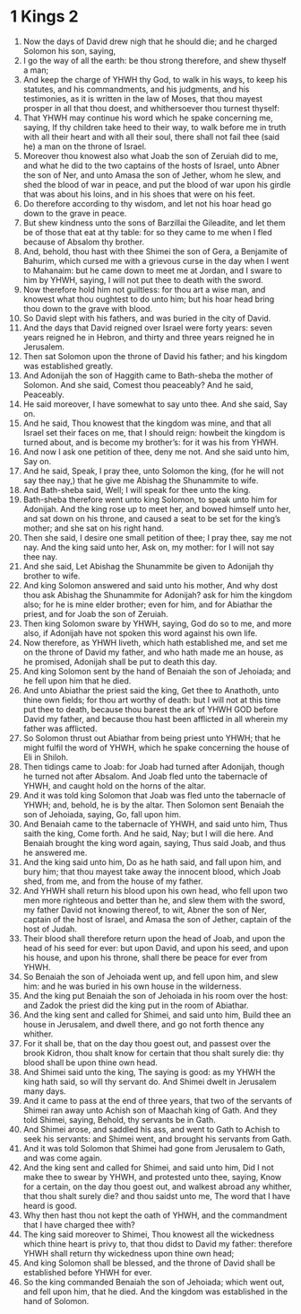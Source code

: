 ﻿# 1 Kings 2
1. Now the days of David drew nigh that he should die; and he charged Solomon his son, saying, 
2. I go the way of all the earth: be thou strong therefore, and shew thyself a man; 
3. And keep the charge of YHWH thy God, to walk in his ways, to keep his statutes, and his commandments, and his judgments, and his testimonies, as it is written in the law of Moses, that thou mayest prosper in all that thou doest, and whithersoever thou turnest thyself: 
4. That YHWH may continue his word which he spake concerning me, saying, If thy children take heed to their way, to walk before me in truth with all their heart and with all their soul, there shall not fail thee (said he) a man on the throne of Israel. 
5. Moreover thou knowest also what Joab the son of Zeruiah did to me, and what he did to the two captains of the hosts of Israel, unto Abner the son of Ner, and unto Amasa the son of Jether, whom he slew, and shed the blood of war in peace, and put the blood of war upon his girdle that was about his loins, and in his shoes that were on his feet. 
6. Do therefore according to thy wisdom, and let not his hoar head go down to the grave in peace. 
7. But shew kindness unto the sons of Barzillai the Gileadite, and let them be of those that eat at thy table: for so they came to me when I fled because of Absalom thy brother. 
8. And, behold, thou hast with thee Shimei the son of Gera, a Benjamite of Bahurim, which cursed me with a grievous curse in the day when I went to Mahanaim: but he came down to meet me at Jordan, and I sware to him by YHWH, saying, I will not put thee to death with the sword. 
9. Now therefore hold him not guiltless: for thou art a wise man, and knowest what thou oughtest to do unto him; but his hoar head bring thou down to the grave with blood. 
10. So David slept with his fathers, and was buried in the city of David. 
11. And the days that David reigned over Israel were forty years: seven years reigned he in Hebron, and thirty and three years reigned he in Jerusalem. 
12.  Then sat Solomon upon the throne of David his father; and his kingdom was established greatly. 
13.  And Adonijah the son of Haggith came to Bath-sheba the mother of Solomon. And she said, Comest thou peaceably? And he said, Peaceably. 
14. He said moreover, I have somewhat to say unto thee. And she said, Say on. 
15. And he said, Thou knowest that the kingdom was mine, and that all Israel set their faces on me, that I should reign: howbeit the kingdom is turned about, and is become my brother’s: for it was his from YHWH. 
16. And now I ask one petition of thee, deny me not. And she said unto him, Say on. 
17. And he said, Speak, I pray thee, unto Solomon the king, (for he will not say thee nay,) that he give me Abishag the Shunammite to wife. 
18. And Bath-sheba said, Well; I will speak for thee unto the king. 
19.  Bath-sheba therefore went unto king Solomon, to speak unto him for Adonijah. And the king rose up to meet her, and bowed himself unto her, and sat down on his throne, and caused a seat to be set for the king’s mother; and she sat on his right hand. 
20. Then she said, I desire one small petition of thee; I pray thee, say me not nay. And the king said unto her, Ask on, my mother: for I will not say thee nay. 
21. And she said, Let Abishag the Shunammite be given to Adonijah thy brother to wife. 
22. And king Solomon answered and said unto his mother, And why dost thou ask Abishag the Shunammite for Adonijah? ask for him the kingdom also; for he is mine elder brother; even for him, and for Abiathar the priest, and for Joab the son of Zeruiah. 
23. Then king Solomon sware by YHWH, saying, God do so to me, and more also, if Adonijah have not spoken this word against his own life. 
24. Now therefore, as YHWH liveth, which hath established me, and set me on the throne of David my father, and who hath made me an house, as he promised, Adonijah shall be put to death this day. 
25. And king Solomon sent by the hand of Benaiah the son of Jehoiada; and he fell upon him that he died. 
26.  And unto Abiathar the priest said the king, Get thee to Anathoth, unto thine own fields; for thou art worthy of death: but I will not at this time put thee to death, because thou barest the ark of YHWH GOD before David my father, and because thou hast been afflicted in all wherein my father was afflicted. 
27. So Solomon thrust out Abiathar from being priest unto YHWH; that he might fulfil the word of YHWH, which he spake concerning the house of Eli in Shiloh. 
28.  Then tidings came to Joab: for Joab had turned after Adonijah, though he turned not after Absalom. And Joab fled unto the tabernacle of YHWH, and caught hold on the horns of the altar. 
29. And it was told king Solomon that Joab was fled unto the tabernacle of YHWH; and, behold, he is by the altar. Then Solomon sent Benaiah the son of Jehoiada, saying, Go, fall upon him. 
30. And Benaiah came to the tabernacle of YHWH, and said unto him, Thus saith the king, Come forth. And he said, Nay; but I will die here. And Benaiah brought the king word again, saying, Thus said Joab, and thus he answered me. 
31. And the king said unto him, Do as he hath said, and fall upon him, and bury him; that thou mayest take away the innocent blood, which Joab shed, from me, and from the house of my father. 
32. And YHWH shall return his blood upon his own head, who fell upon two men more righteous and better than he, and slew them with the sword, my father David not knowing thereof, to wit, Abner the son of Ner, captain of the host of Israel, and Amasa the son of Jether, captain of the host of Judah. 
33. Their blood shall therefore return upon the head of Joab, and upon the head of his seed for ever: but upon David, and upon his seed, and upon his house, and upon his throne, shall there be peace for ever from YHWH. 
34. So Benaiah the son of Jehoiada went up, and fell upon him, and slew him: and he was buried in his own house in the wilderness. 
35.  And the king put Benaiah the son of Jehoiada in his room over the host: and Zadok the priest did the king put in the room of Abiathar. 
36.  And the king sent and called for Shimei, and said unto him, Build thee an house in Jerusalem, and dwell there, and go not forth thence any whither. 
37. For it shall be, that on the day thou goest out, and passest over the brook Kidron, thou shalt know for certain that thou shalt surely die: thy blood shall be upon thine own head. 
38. And Shimei said unto the king, The saying is good: as my YHWH the king hath said, so will thy servant do. And Shimei dwelt in Jerusalem many days. 
39. And it came to pass at the end of three years, that two of the servants of Shimei ran away unto Achish son of Maachah king of Gath. And they told Shimei, saying, Behold, thy servants be in Gath. 
40. And Shimei arose, and saddled his ass, and went to Gath to Achish to seek his servants: and Shimei went, and brought his servants from Gath. 
41. And it was told Solomon that Shimei had gone from Jerusalem to Gath, and was come again. 
42. And the king sent and called for Shimei, and said unto him, Did I not make thee to swear by YHWH, and protested unto thee, saying, Know for a certain, on the day thou goest out, and walkest abroad any whither, that thou shalt surely die? and thou saidst unto me, The word that I have heard is good. 
43. Why then hast thou not kept the oath of YHWH, and the commandment that I have charged thee with? 
44. The king said moreover to Shimei, Thou knowest all the wickedness which thine heart is privy to, that thou didst to David my father: therefore YHWH shall return thy wickedness upon thine own head; 
45. And king Solomon shall be blessed, and the throne of David shall be established before YHWH for ever. 
46. So the king commanded Benaiah the son of Jehoiada; which went out, and fell upon him, that he died. And the kingdom was established in the hand of Solomon. 

